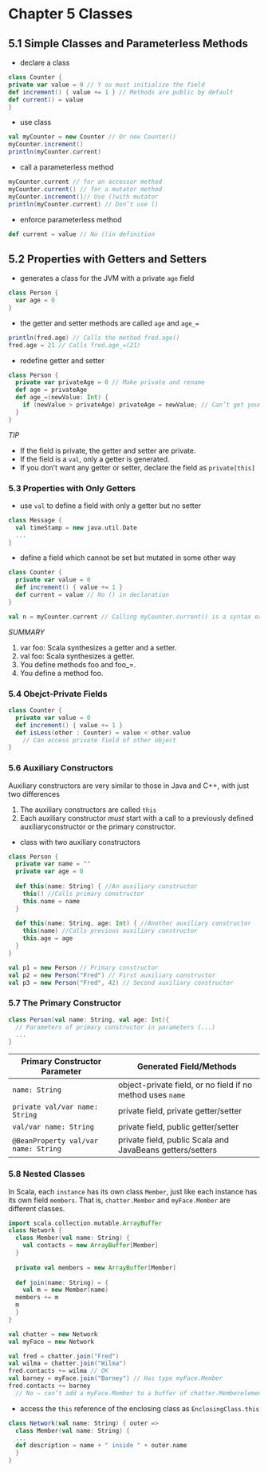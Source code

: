 Chapter 5 Classes
=================

## 5.1 Simple Classes and Parameterless Methods

* declare a class

```scala
class Counter { 
private var value = 0 // Y ou must initialize the field
def increment() { value += 1 } // Methods are public by default
def current() = value 
}
```

* use class

```scala
val myCounter = new Counter // Or new Counter()
myCounter.increment() 
println(myCounter.current)
```

* call a parameterless method

```scala
myCounter.current // for an accessor method
myCounter.current() // for a mutator method
myCounter.increment()// Use ()with mutator
println(myCounter.current) // Don’t use ()
```

* enforce parameterless method

```scala
def current = value // No ()in definition
```

## 5.2 Properties with Getters and Setters

* generates a class for the JVM with a private `age` field

```scala
class Person {
  var age = 0
}
```

* the getter and setter methods are called `age` and `age_=`

```scala
println(fred.age) // Calls the method fred.age()
fred.age = 21 // Calls fred.age_=(21)
```

* redefine getter and setter

```scala
class Person {
  private var privateAge = 0 // Make private and rename
  def age = privateAge
  def age_=(newValue: Int) {
    if (newValue > privateAge) privateAge = newValue; // Can’t get younger
  }
}
```

*TIP*

* If the field is private, the getter and setter are private.
* If the field is a `val`, only a getter is generated.
* If you don’t want any getter or setter, declare the field as `private[this]`

### 5.3 Properties with Only Getters

* use `val` to define a field with only a getter but no setter

```scala
class Message { 
  val timeStamp = new java.util.Date
  ...
}
```

* define a field which cannot be set but mutated in some other way

```scala
class Counter { 
  private var value = 0
  def increment() { value += 1 } 
  def current = value // No () in declaration
}

val n = myCounter.current // Calling myCounter.current() is a syntax error
```

*SUMMARY*

1. var foo: Scala synthesizes a getter and a setter.
2. val foo: Scala synthesizes a getter.
3. You define methods foo and foo_=.
4. You define a method foo.

### 5.4 Obejct-Private Fields

```scala
class Counter {
  private var value = 0
  def increment() { value += 1 }
  def isLess(other : Counter) = value < other.value 
    // Can access private field of other object
}
```
### 5.6 Auxiliary Constructors

Auxiliary constructors are very similar to those in Java and C++, with just two differences

1. The auxiliary constructors are called `this`
2. Each auxiliary constructor _must_ start with a call to a previously defined auxiliaryconstructor or the primary constructor.

* class with two auxiliary constructors

```scala
class Person {
  private var name = ""
  private var age = 0
  
  def this(name: String) { //An auxiliary constructor
    this() //Calls primary constructor
    this.name = name 
  }
  
  def this(name: String, age: Int) { //Another auxiliary constructor
    this(name) //Calls previous auxiliary constructor
    this.age = age 
  }
}

val p1 = new Person // Primary constructor
val p2 = new Person("Fred") // First auxiliary constructor
val p3 = new Person("Fred", 42) // Second auxiliary constructor
```

### 5.7 The Primary Constructor

```scala
class Person(val name: String, val age: Int){ 
  // Parameters of primary constructor in parameters (...)
  ...
}
```

Primary Constructor Parameter | Generated Field/Methods
----------------------------- | -----------------------
`name: String` | object-private field, or no field if no method uses `name`
`private val/var name: String` | private field, private getter/setter
`val/var name: String` | private field, public getter/setter
`@BeanProperty val/var name: String` | private field, public Scala and JavaBeans getters/setters

### 5.8 Nested Classes

In Scala, each `instance` has its own class `Member`, just like each instance has its own field `members`. That is, `chatter.Member` and `myFace.Member` are different classes.

```scala
import scala.collection.mutable.ArrayBuffer
class Network {
  class Member(val name: String) {
    val contacts = new ArrayBuffer[Member]
  }
  
  private val members = new ArrayBuffer[Member]
  
  def join(name: String) = {
    val m = new Member(name)
  members += m
  m
  }
}

val chatter = new Network
val myFace = new Network

val fred = chatter.join("Fred")
val wilma = chatter.join("Wilma")
fred.contacts += wilma // OK
val barney = myFace.join("Barney") // Has type myFace.Member
fred.contacts += barney 
  // No — can’t add a myFace.Member to a buffer of chatter.Memberelements
```

* access the `this` reference of the enclosing class as `EnclosingClass.this`

```scala
class Network(val name: String) { outer =>
  class Member(val name: String) {
  ...
  def description = name + " inside " + outer.name
  }
}
```
